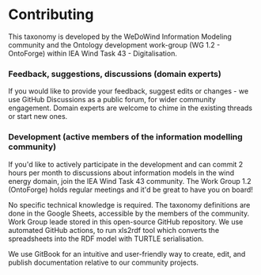 # Contributing

This taxonomy is developed by the WeDoWind Information Modeling community and the  Ontology development work-group (WG 1.2 - OntoForge) within IEA Wind Task 43 - Digitalisation.

### Feedback, suggestions, discussions (domain experts)

If you would like to provide your feedback, suggest edits or changes -  we use GitHub Discussions as a public forum, for wider community engagement. Domain experts are welcome to chime in the existing threads or start new ones.

### Development (active members of the information modelling community)&#x20;

If you'd like to actively participate in the development and can commit 2 hours per month to discussions about information models in the wind energy domain, join the IEA Wind Task 43 community. The Work Group 1.2 (OntoForge) holds regular meetings and it'd be great to have you on board!

No specific technical knowledge is required. The taxonomy definitions are done in the Google Sheets, accessible by the members of the community. Work Group leade stored in this open-source GitHub repository.   We use automated GitHub actions, to run xls2rdf tool which converts the spreadsheets into the RDF model with TURTLE serialisation.&#x20;

We use GitBook for an intuitive and user-friendly way to create, edit, and publish documentation relative to our community projects.
